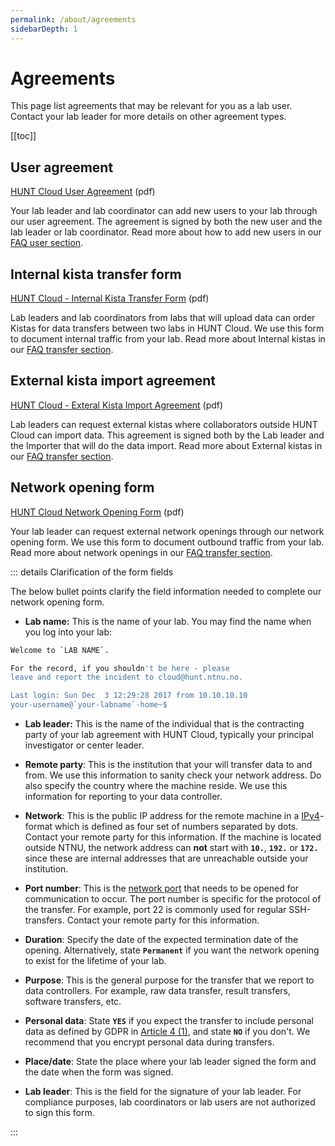 ```yaml
---
permalink: /about/agreements
sidebarDepth: 1
---
```


# Agreements

This page list agreements that may be relevant for you as a lab user. Contact your lab leader for more details on other agreement types.

[[toc]]

## User agreement

[HUNT Cloud User Agreement](/assets/hunt-cloud-user-agreement.pdf) (pdf)

Your lab leader and lab coordinator can add new users to your lab through our user agreement. The agreement is signed by both the new user and the lab leader or lab coordinator. Read more about how to add new users in our [FAQ user section](/faq/users/).

## Internal kista transfer form

[HUNT Cloud - Internal Kista Transfer Form](/assets/hunt-cloud-internal-kista-transfer-form.pdf) (pdf)

Lab leaders and lab coordinators from labs that will upload data can order Kistas for data transfers between two labs in HUNT Cloud. We use this form to document internal traffic from your lab. Read more about Internal kistas in our [FAQ transfer section](/faq/transfer/).

## External kista import agreement

[HUNT Cloud - Exteral Kista Import Agreement](/assets/hunt-cloud-external-kista-import-agreement.pdf) (pdf)

Lab leaders can request external kistas where collaborators outside HUNT Cloud can import data. This agreement is signed both by the Lab leader and the Importer that will do the data import. Read more about External kistas in our [FAQ transfer section](/faq/transfer/).

## Network opening form

[HUNT Cloud Network Opening Form](/assets/hunt-cloud-network-opening-form.pdf) (pdf)

Your lab leader can request external network openings through our network opening form. We use this form to document outbound traffic from your lab. Read more about network openings in our [FAQ transfer section](/faq/transfer/).


::: details Clarification of the form fields

The below bullet points clarify the field information needed to complete our network opening form. 

- **Lab name:** This is the name of your lab. You may find the name when you log into your lab:

```bash
Welcome to `LAB NAME`.

For the record, if you shouldn't be here - please
leave and report the incident to cloud@hunt.ntnu.no.

Last login: Sun Dec  3 12:29:28 2017 from 10.10.10.10
your-username@`your-labname`-home~$
``` 

- **Lab leader:** This is the name of the individual that is the contracting party of your lab agreement with HUNT Cloud, typically your principal investigator or center leader. 

- **Remote party**: This is the institution that your will transfer data to and from. We use this information to sanity check your network address. Do also specify the country where the machine reside. We use this information for reporting to your data controller.

- **Network**: This is the public IP address for the remote machine in a [IPv4](https://en.wikipedia.org/wiki/IPv4)-format which is defined as four set of numbers separated by dots. Contact your remote party for this information. If the machine is located outside NTNU, the network address can **not** start with **`10.`**, **`192.`** or **`172.`** since these are internal addresses that are unreachable outside your institution.

- **Port number**: This is the [network port](https://en.wikipedia.org/wiki/Port_(computer_networking)) that needs to be opened for communication to occur. The port number is specific for the protocol of the transfer. For example, port 22 is commonly used for regular SSH-transfers. Contact your remote party for this information. 

- **Duration**: Specify the date of the expected termination date of the opening. Alternatively, state **`Permanent`** if you want the network opening to exist for the lifetime of your lab. 

- **Purpose**: This is the general purpose for the transfer that we report to data controllers. For example, raw data transfer, result transfers, software transfers, etc. 

- **Personal data**: State **`YES`** if you expect the transfer to include personal data as defined by GDPR in [Article 4 (1)](https://www.privacy-regulation.eu/en/article-4-definitions-GDPR.htm), and state **`NO`** if you don't. We recommend that you encrypt personal data during transfers.

- **Place/date**: State the place where your lab leader signed the form and the date when the form was signed.

- **Lab leader**: This is the field for the signature of your lab leader. For compliance purposes, lab coordinators or lab users are not authorized to sign this form.

:::


